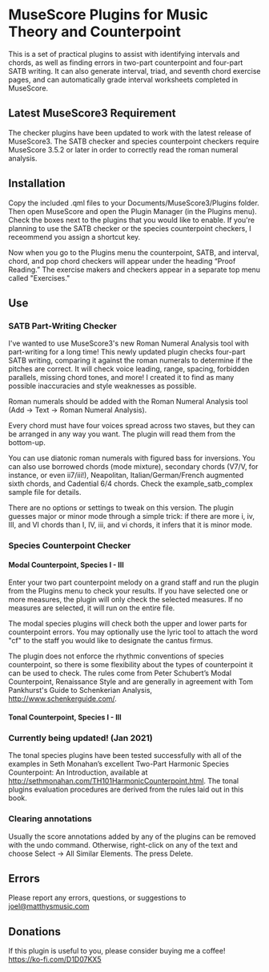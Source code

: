 # MuseScore Plugins for Music Theory and Counterpoint

This is a set of practical plugins to assist with identifying intervals and chords, as well as finding errors in two-part counterpoint and four-part SATB writing. It can also generate interval, triad, and seventh chord exercise pages, and can automatically grade interval worksheets completed in MuseScore.

## Latest MuseScore3 Requirement

The checker plugins have been updated to work with the latest release of MuseScore3. The SATB checker and species counterpoint checkers require MuseScore 3.5.2 or later in order to correctly read the roman numeral analysis.

## Installation

Copy the included .qml files to your Documents/MuseScore3/Plugins folder. Then open MuseScore and open the Plugin Manager (in the Plugins menu). Check the boxes next to the plugins that you would like to enable. If you're planning to use the SATB checker or the species counterpoint checkers, I receommend you assign a shortcut key.

Now when you go to the Plugins menu the counterpoint, SATB, and interval, chord, and pop chord checkers will appear under the heading “Proof Reading.” The exercise makers and checkers appear in a separate top menu called "Exercises."

## Use

### SATB Part-Writing Checker

I've wanted to use MuseScore3's new Roman Numeral Analysis tool with part-writing for a long time! This newly updated plugin checks four-part SATB writing, comparing it against the roman numerals to determine if the pitches are correct. It will check voice leading, range, spacing, forbidden parallels, missing chord tones, and more! I created it to find as many possible inaccuracies and style weaknesses as possible.

Roman numerals should be added with the Roman Numeral Analysis tool (Add -> Text -> Roman Numeral Analysis).

Every chord must have four voices spread across two staves, but they can be arranged in any way you want. The plugin will read them from the bottom-up.

You can use diatonic roman numerals with figured bass for inversions. You can also use borrowed chords (mode mixture), secondary chords (V7/V, for instance, or even ii7/iii!), Neapolitan, Italian/German/French augmented sixth chords, and Cadential 6/4 chords. Check the example_satb_complex sample file for details.

There are no options or settings to tweak on this version. The plugin guesses major or minor mode through a simple trick: if there are more i, iv, III, and VI
chords than I, IV, iii, and vi chords, it infers that it is minor mode.

### Species Counterpoint Checker

#### Modal Counterpoint, Species I - III

Enter your two part counterpoint melody on a grand staff and run the plugin from the Plugins menu to check your results. If you have selected one or more measures, the plugin will only check the selected measures. If no measures are selected, it will run on the entire file.

The modal species plugins will check both the upper and lower parts for counterpoint errors. You may optionally use the lyric tool to attach the word "cf" to the staff you would like to designate the cantus firmus.

The plugin does not enforce the rhythmic conventions of species counterpoint, so there is some flexibility about the types of counterpoint it can be used to check. The rules come from Peter Schubert’s Modal Counterpoint, Renaissance Style and are generally in agreement with Tom Pankhurst's Guide to Schenkerian Analysis, http://www.schenkerguide.com/.

#### Tonal Counterpoint, Species I - III

### Currently being updated! (Jan 2021)

The tonal species plugins have been tested successfully with all of the examples in Seth Monahan’s excellent Two-Part Harmonic Species Counterpoint: An Introduction, available at http://sethmonahan.com/TH101HarmonicCounterpoint.html. The tonal plugins evaluation procedures are derived from the rules laid out in this book.

### Clearing annotations

Usually the score annotations added by any of the plugins can be removed with the undo command. Otherwise, right-click on any of the text and choose Select → All Similar Elements. The press Delete.

## Errors

Please report any errors, questions, or suggestions to joel@matthysmusic.com

## Donations

If this plugin is useful to you, please consider buying me a coffee! https://ko-fi.com/D1D07KX5
